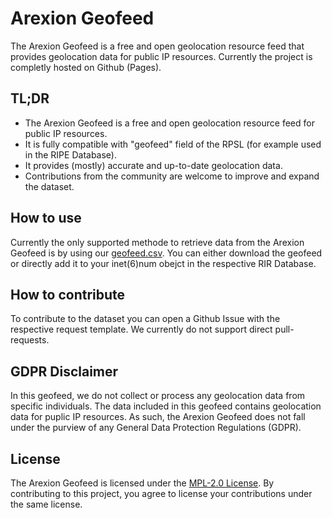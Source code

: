 # Arexion Geofeed

The Arexion Geofeed is a free and open geolocation resource feed that provides geolocation data for public IP resources. Currently the project is completly hosted on Github (Pages).

## TL;DR

- The Arexion Geofeed is a free and open geolocation resource feed for public IP resources.
- It is fully compatible with "geofeed" field of the RPSL (for example used in the RIPE Database).
- It provides (mostly) accurate and up-to-date geolocation data.
- Contributions from the community are welcome to improve and expand the dataset.

## How to use

Currently the only supported methode to retrieve data from the Arexion Geofeed is by using our [geofeed.csv](https://geofeed.arexion.com/geofeed.csv). You can either download the geofeed or directly add it to your inet(6)num obejct in the respective RIR Database.

## How to contribute

To contribute to the dataset you can open a Github Issue with the respective request template. We currently do not support direct pull-requests. 

## GDPR Disclaimer

In this geofeed, we do not collect or process any geolocation data from specific individuals. The data included in this geofeed contains geolocation data for puplic IP resources. As such, the Arexion Geofeed does not fall under the purview of any General Data Protection Regulations (GDPR). 

## License

The Arexion Geofeed is licensed under the [MPL-2.0 License](LICENSE). By contributing to this project, you agree to license your contributions under the same license.
